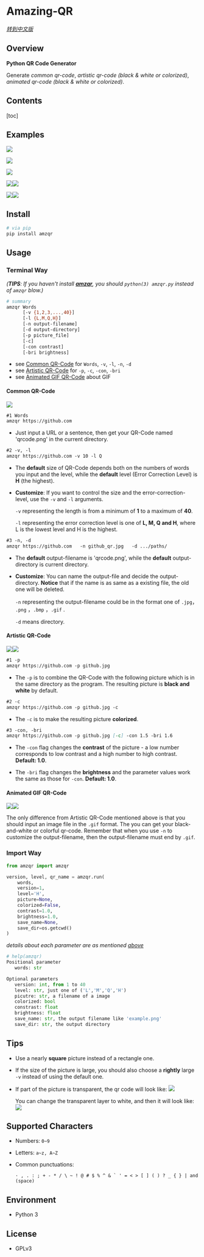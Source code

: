 # Amazing-QR

[*转到中文版*](https://github.com/hwxhw/amzqr/blob/master/README-cn.md)

## Overview

**Python QR Code Generator**

Generate *common qr-code*,  *artistic qr-code (black & white or colorized)*,  *animated qr-code (black & white or colorized)*.

## Contents

[toc]

## Examples

![](https://github.com/hwxhw/amazing-qr/blob/master/example/qrs0.jpg)

![](https://github.com/hwxhw/amazing-qr/blob/master/example/qrs1.jpg)

![](https://github.com/hwxhw/amazing-qr/blob/master/example/qrs2.jpg)

![](https://github.com/hwxhw/amazing-qr/blob/master/example/c_qrcode.gif)![](https://github.com/hwxhw/amazing-qr/blob/master/example/daftpunktocat-guy_qrcode.gif)

![](https://github.com/hwxhw/amazing-qr/blob/master/example/zootopia_qrcode.gif)![](https://github.com/hwxhw/amazing-qr/blob/master/example/daftpunktocat-guy_qrcode0.gif)

## Install

```python
# via pip
pip install amzqr
```

## Usage

### Terminal Way  

*(**TIPS**: If you haven't install [**amzqr**](https://pypi.python.org/pypi/amzqr), you should  `python(3) amzqr.py` instead of `amzqr` blow.)*

```sh
# summary
amzqr Words
      [-v {1,2,3,...,40}]
      [-l {L,M,Q,H}]
      [-n output-filename]
      [-d output-directory]
      [-p picture_file]
      [-c]
      [-con contrast]
      [-bri brightness]
```

- see [Common QR-Code](#common-qr-code) for `Words`, `-v`, `-l`, `-n`, `-d`
- see [Artistic QR-Code](#artistic-qr-code) for `-p`, `-c`, `-con`, `-bri`
- see [Animated GIF QR-Code](#animated-gif-qr-code) about GIF

#### Common QR-Code

![](https://github.com/hwxhw/amazing-qr/blob/master/example/0.png)

```markdown
#1 Words
amzqr https://github.com
```

* Just input a URL or a sentence, then get your QR-Code named 'qrcode.png' in the current directory.


```markdown
#2 -v, -l
amzqr https://github.com -v 10 -l Q
```

* The **default** size of QR-Code depends both on the numbers of words you input and the level, while the **default** level (Error Correction Level) is **H** (the highest).

* **Customize**: If you want to control the size and the error-correction-level, use the `-v` and `-l` arguments. 

   `-v`  representing the length is from a minimum of **1** to a maximum of **40**. 

   `-l` representing the error correction level is one of **L, M, Q and H**, where L is the lowest level and H is the highest.




```markdown
#3 -n, -d
amzqr https://github.com   -n github_qr.jpg   -d .../paths/
```

* The **default** output-filename is 'qrcode.png', while the **default** output-directory is current directory.

* **Customize**: You can name the output-file and decide the output-directory. **Notice** that if the name is as same as a existing file, the old one will be deleted.

  `-n` representing the output-filename could be in the format one of `.jpg`， `.png` ，`.bmp` ，`.gif` .

  `-d` means directory.


#### Artistic QR-Code

![](https://github.com/hwxhw/amazing-qr/blob/master/example/1.png)![](https://github.com/hwxhw/amazing-qr/blob/master/example/2.png)


```markdown
#1 -p
amzqr https://github.com -p github.jpg
```

* The `-p` is to combine the QR-Code with the following picture which is in the same directory as the program. The resulting picture is **black and white** by default.


```markdown
#2 -c
amzqr https://github.com -p github.jpg -c
```

* The `-c` is to make the resulting picture **colorized**.



```markdown
#3 -con, -bri
amzqr https://github.com -p github.jpg [-c] -con 1.5 -bri 1.6
```

* The `-con` flag changes the **contrast** of the picture - a low number corresponds to low contrast and a high number to high contrast. **Default: 1.0**.

* The `-bri` flag changes the **brightness** and the parameter values work the same as those for `-con`. **Default: 1.0**.





#### Animated GIF QR-Code

![](https://github.com/hwxhw/amazing-qr/blob/master/example/daftpunktocat-guy_qrcode.gif)![](https://github.com/hwxhw/amazing-qr/blob/master/example/daftpunktocat-guy_qrcode0.gif)

The only difference from Artistic QR-Code mentioned above is that you should input an image file in the `.gif` format. The you can get your black-and-white or colorful qr-code. Remember that when you use `-n` to customize the output-filename, then the output-filename must end by `.gif`.

### Import Way

```python
from amzqr import amzqr

version, level, qr_name = amzqr.run(
    words,
    version=1,
    level='H',
    picture=None,
    colorized=False,
    contrast=1.0,
    brightness=1.0,
    save_name=None,
    save_dir=os.getcwd()
)
```


*details about each parameter are as mentioned [above](#terminal-way)*


```python
# help(amzqr)
Positional parameter
   words: str

Optional parameters
   version: int, from 1 to 40
   level: str, just one of ('L','M','Q','H')
   picutre: str, a filename of a image
   colorized: bool
   constrast: float
   brightness: float
   save_name: str, the output filename like 'example.png'
   save_dir: str, the output directory
```

## Tips

* Use a nearly **square** picture instead of a rectangle one.

* If the size of the picture is large, you should also choose a **rightly** large `-v` instead of using the default one.

* If part of the picture is transparent, the qr code will look like: ![](https://github.com/hwxhw/amazing-qr/blob/master/example/aa.png)

  You can change the transparent layer to white, and then it will look like: ![](https://github.com/hwxhw/amazing-qr/blob/master/example/a0.png)

## Supported Characters

* Numbers:  `0~9`

* Letters:  `a~z, A~Z`

* Common punctuations:

  ```console
  · , . : ; + - * / \ ~ ! @ # $ % ^ & ` ' = < > [ ] ( ) ? _ { } | and  (space)
  ```

## Environment

- Python 3

## License

* GPLv3
